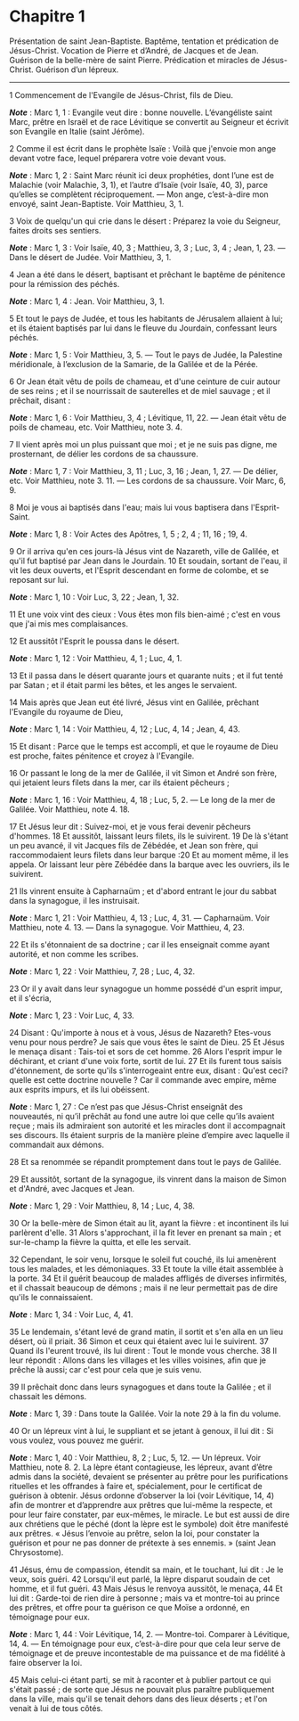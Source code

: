 # Chapitre 1

Présentation de saint Jean-Baptiste.
Baptême, tentation et prédication de Jésus-Christ.
Vocation de Pierre et d’André, de Jacques et de Jean.
Guérison de la belle-mère de saint Pierre.
Prédication et miracles de Jésus-Christ.
Guérison d’un lépreux.

***

1 Commencement de l'Evangile de Jésus-Christ, fils de Dieu.

***Note*** :  Marc 1, 1 : Evangile veut dire : bonne nouvelle. L’évangéliste saint Marc, prêtre en Israël et de race Lévitique se convertit au Seigneur et écrivit son Evangile en Italie (saint Jérôme).


2 Comme il est écrit dans le prophète Isaïe : Voilà que j'envoie mon ange devant votre face, lequel préparera votre voie devant vous.

***Note*** :  Marc 1, 2 : Saint Marc réunit ici deux prophéties, dont l’une est de Malachie (voir Malachie, 3, 1), et l’autre d’Isaïe (voir Isaïe, 40, 3), parce qu’elles se complètent réciproquement. ― Mon ange, c’est-à-dire mon envoyé, saint Jean-Baptiste. Voir Matthieu, 3, 1.

3 Voix de quelqu'un qui crie dans le désert : Préparez la voie du Seigneur, faites droits ses sentiers.

***Note*** :  Marc 1, 3 : Voir Isaïe, 40, 3 ; Matthieu, 3, 3 ; Luc, 3, 4 ; Jean, 1, 23. ― Dans le désert de Judée. Voir Matthieu, 3, 1.

4 Jean a été dans le désert, baptisant et prêchant le baptême de pénitence pour la rémission des péchés.

***Note*** :  Marc 1, 4 : Jean. Voir Matthieu, 3, 1.

5 Et tout le pays de Judée, et tous les habitants de Jérusalem allaient à lui; et ils étaient baptisés par lui dans le fleuve du Jourdain, confessant leurs péchés.

***Note*** :  Marc 1, 5 : Voir Matthieu, 3, 5. ― Tout le pays de Judée, la Palestine méridionale, à l’exclusion de la Samarie, de la Galilée et de la Pérée.

6 Or Jean était vêtu de poils de chameau, et d'une ceinture de cuir autour de ses reins ; et il se nourrissait de sauterelles et de miel sauvage ; et il prêchait, disant :

***Note*** :  Marc 1, 6 : Voir Matthieu, 3, 4 ; Lévitique, 11, 22. ― Jean était vêtu de poils de chameau, etc. Voir Matthieu, note 3. 4.

7 Il vient après moi un plus puissant que moi ; et je ne suis pas digne, me prosternant, de délier les cordons de sa chaussure.

***Note*** :  Marc 1, 7 : Voir Matthieu, 3, 11 ; Luc, 3, 16 ; Jean, 1, 27. ― De délier, etc. Voir Matthieu, note 3. 11. ― Les cordons de sa chaussure. Voir Marc, 6, 9.

8 Moi je vous ai baptisés dans l'eau; mais lui vous baptisera dans l'Esprit-Saint.

***Note*** :  Marc 1, 8 : Voir Actes des Apôtres, 1, 5 ; 2, 4 ; 11, 16 ; 19, 4.


9 Or il arriva qu'en ces jours-là Jésus vint de Nazareth, ville de Galilée, et qu'il fut baptisé par Jean dans le Jourdain. 10 Et soudain, sortant de l'eau, il vit les deux ouverts, et l'Esprit descendant en forme de colombe, et se reposant sur lui.

***Note*** :  Marc 1, 10 : Voir Luc, 3, 22 ; Jean, 1, 32.

11 Et une voix vint des cieux : Vous êtes mon fils bien-aimé ; c'est en vous que j'ai mis mes complaisances.


12 Et aussitôt l'Esprit le poussa dans le désert.

***Note*** :  Marc 1, 12 : Voir Matthieu, 4, 1 ; Luc, 4, 1.

13 Et il passa dans le désert quarante jours et quarante nuits ; et il fut tenté par Satan ; et il était parmi les bêtes, et les anges le servaient.


14 Mais après que Jean eut été livré, Jésus vint en Galilée, prêchant l'Evangile du royaume de Dieu,

***Note*** :  Marc 1, 14 : Voir Matthieu, 4, 12 ; Luc, 4, 14 ; Jean, 4, 43.

15 Et disant : Parce que le temps est accompli, et que le royaume de Dieu est proche, faites pénitence et croyez à l'Evangile.


16 Or passant le long de la mer de Galilée, il vit Simon et André son frère, qui jetaient leurs filets dans la mer, car ils étaient pêcheurs ;

***Note*** :  Marc 1, 16 : Voir Matthieu, 4, 18 ; Luc, 5, 2. ― Le long de la mer de Galilée. Voir Matthieu, note 4. 18.

17 Et Jésus leur dit : Suivez-moi, et je vous ferai devenir pêcheurs d'hommes. 18 Et aussitôt, laissant leurs filets, ils le suivirent. 19 De là s'étant un peu avancé, il vit Jacques fils de Zébédée, et Jean son frère, qui raccommodaient leurs filets dans leur barque :20 Et au moment même, il les appela. Or laissant leur père Zébédée dans la barque avec les ouvriers, ils le suivirent.


21 Ils vinrent ensuite à Capharnaüm ; et d'abord entrant le jour du sabbat dans la synagogue, il les instruisait.

***Note*** :  Marc 1, 21 : Voir Matthieu, 4, 13 ; Luc, 4, 31. ― Capharnaüm. Voir Matthieu, note 4. 13. ― Dans la synagogue. Voir Matthieu, 4, 23.

22 Et ils s'étonnaient de sa doctrine ; car il les enseignait comme ayant autorité, et non comme les scribes.

***Note*** :  Marc 1, 22 : Voir Matthieu, 7, 28 ; Luc, 4, 32.


23 Or il y avait dans leur synagogue un homme possédé d'un esprit impur, et il s'écria,

***Note*** :  Marc 1, 23 : Voir Luc, 4, 33.

24 Disant : Qu'importe à nous et à vous, Jésus de Nazareth? Etes-vous venu pour nous perdre? Je sais que vous êtes le saint de Dieu. 25 Et Jésus le menaça disant : Tais-toi et sors de cet homme. 26 Alors l'esprit impur le déchirant, et criant d'une voix forte, sortit de lui. 27 Et ils furent tous saisis d'étonnement, de sorte qu'ils s'interrogeaint entre eux, disant : Qu'est ceci? quelle est cette doctrine nouvelle ? Car il commande avec empire, même aux esprits impurs, et ils lui obéissent.

***Note*** :  Marc 1, 27 : Ce n’est pas que Jésus-Christ enseignât des nouveautés, ni qu’il prêchât au fond une autre loi que celle qu’ils avaient reçue ; mais ils admiraient son autorité et les miracles dont il accompagnait ses discours. Ils étaient surpris de la manière pleine d’empire avec laquelle il commandait aux démons.

28 Et sa renommée se répandit promptement dans tout le pays de Galilée.


29 Et aussitôt, sortant de la synagogue, ils vinrent dans la maison de Simon et d'André, avec Jacques et Jean.

***Note*** :  Marc 1, 29 : Voir Matthieu, 8, 14 ; Luc, 4, 38.

30 Or la belle-mère de Simon était au lit, ayant la fièvre : et incontinent ils lui parlèrent d'elle. 31 Alors s'approchant, il la fit lever en prenant sa main ; et sur-le-champ la fièvre la quitta, et elle les servait.


32 Cependant, le soir venu, lorsque le soleil fut couché, ils lui amenèrent tous les malades, et les démoniaques. 33 Et toute la ville était assemblée à la porte. 34 Et il guérit beaucoup de malades affligés de diverses infirmités, et il chassait beaucoup de démons ; mais il ne leur permettait pas de dire qu'ils le connaissaient.

***Note*** :  Marc 1, 34 : Voir Luc, 4, 41.


35 Le lendemain, s'étant levé de grand matin, il sortit et s'en alla en un lieu désert, où il priait. 36 Simon et ceux qui étaient avec lui le suivirent. 37 Quand ils l'eurent trouvé, ils lui dirent : Tout le monde vous cherche. 38 Il leur répondit : Allons dans les villages et les villes voisines, afin que je prêche là aussi; car c'est pour cela que je suis venu.


39 Il prêchait donc dans leurs synagogues et dans toute la Galilée ; et il chassait les démons.

***Note*** :  Marc 1, 39 : Dans toute la Galilée. Voir la note 29 à la fin du volume.


40 Or un lépreux vint à lui, le suppliant et se jetant à genoux, il lui dit : Si vous voulez, vous pouvez me guérir.

***Note*** :  Marc 1, 40 : Voir Matthieu, 8, 2 ; Luc, 5, 12. ― Un lépreux. Voir Matthieu, note 8. 2. La lèpre étant contagieuse, les lépreux, avant d’être admis dans la société, devaient se présenter au prêtre pour les purifications rituelles et les offrandes à faire et, spécialement, pour le certificat de guérison à obtenir. Jésus ordonne d’observer la loi (voir Lévitique, 14, 4) afin de montrer et d’apprendre aux prêtres que lui-même la respecte, et pour leur faire constater, par eux-mêmes, le miracle. Le but est aussi de dire aux chrétiens que le péché (dont la lèpre est le symbole) doit être manifesté aux prêtres. « Jésus l’envoie au prêtre, selon la loi, pour constater la guérison et pour ne pas donner de prétexte à ses ennemis. » (saint Jean Chrysostome).

41 Jésus, ému de compassion, étendit sa main, et le touchant, lui dit : Je le veux, sois guéri. 42 Lorsqu'il eut parlé, la lèpre disparut soudain de cet homme, et il fut guéri. 43 Mais Jésus le renvoya aussitôt, le menaça, 44 Et lui dit : Garde-toi de rien dire à personne ; mais va et montre-toi au prince des prêtres, et offre pour ta guérison ce que Moïse a ordonné, en témoignage pour eux.

***Note*** :  Marc 1, 44 : Voir Lévitique, 14, 2. ― Montre-toi. Comparer à Lévitique, 14, 4. ― En témoignage pour eux, c’est-à-dire pour que cela leur serve de témoignage et de preuve incontestable de ma puissance et de ma fidélité à faire observer la loi.

45 Mais celui-ci étant parti, se mit à raconter et à publier partout ce qui s'était passé ; de sorte que Jésus ne pouvait plus paraître publiquement dans la ville, mais qu'il se tenait dehors dans des lieux déserts ; et l'on venait à lui de tous côtés.

